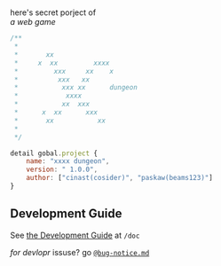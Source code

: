 #

here's secret porject of  
_a web game_

```js
/**
 *
 *       xx
 *     x  xx         xxxx
 *         xxx     xx    x
 *          xxx   xx
 *           xxx xx      dungeon
 *            xxxx
 *           xx  xxx
 *      x  xx      xxx
 *       xx           xx
 *
 */

detail gobal.project {
    name: "xxxx dungeon",
    version: " 1.0.0",
    author: ["cinast(cosider)", "paskaw(beams123)"]
}
```

## Development Guide

See [the Development Guide](/doc/devguide.md) at `/doc`

_for devlopr_ issuse?
go [`@bug-notice.md`](/doc/@bug-notice.md)

<!--
## Game Entrance

-   [Game page](page/game.html)
-   [Entrance script](script/enter.ts) -->
